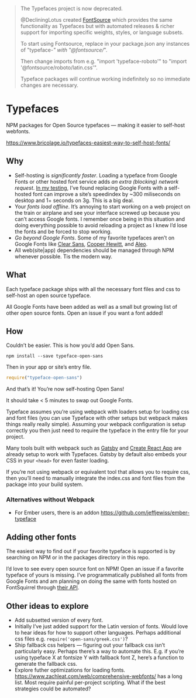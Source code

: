> The Typefaces project is now deprecated.
>
> @DecliningLotus created
[FontSource](https://github.com/fontsource/fontsource) which provides the
same functionality as Typefaces but with automated releases & richer
support for importing specific weights, styles, or language subsets.
>
> To start using Fontsource, replace in your package.json any instances of
"typeface-*" with "@fontsource/*".
>
> Then change imports from e.g. "import 'typeface-roboto'" to "import '@fontsource/roboto/latin.css'".
>
> Typeface packages will continue working indefinitely so no immediate
>changes are necessary.

# Typefaces

NPM packages for Open Source typefaces — making it easier to self-host
webfonts.

https://www.bricolage.io/typefaces-easiest-way-to-self-host-fonts/

## Why

* Self-hosting is *significantly faster*. Loading a typeface from Google
  Fonts or other hosted font service adds *an extra (blocking) network
request*. [In my
testing](https://github.com/reactiflux/reactiflux.com/pull/21), I’ve
found replacing Google Fonts with a self-hosted font can improve a
site’s speedindex by ~300 miliseconds on desktop and 1+ seconds on 3g.
This is a big deal.
* Your *fonts load offline*. It’s annoying to start working on a web
  project on the train or airplane and see your interface screwed up
because you can’t access Google fonts. I remember once being in this
situation and doing everything possible to avoid reloading a project as
I knew I’d lose the fonts and be forced to stop working.
* *Go beyond Google Fonts*. Some of my favorite typefaces aren’t on
  Google Fonts like [Clear Sans](https://01.org/clear-SANS), [Cooper
Hewitt](https://www.cooperhewitt.org/open-source-at-cooper-hewitt/cooper-hewitt-the-typeface-by-chester-jenkins/),
and
[Aleo](https://www.behance.net/gallery/8018673/ALEO-Free-Font-Family).
* All web(site|app) dependencies should be managed through NPM whenever
  possible. Tis the modern way.

## What

Each typeface package ships with all the necessary font files and css to
self-host an open source typeface.

All Google Fonts have been added as well as a small but growing list of
other open source fonts. Open an issue if you want a font added!

## How

Couldn’t be easier. This is how you’d add Open Sans.

```
npm install --save typeface-open-sans
```

Then in your app or site’s entry file.

```javascript
require("typeface-open-sans")
```

And that’s it! You’re now self-hosting Open Sans!

It should take < 5 minutes to swap out Google Fonts.

Typeface assumes you’re using webpack with loaders setup for loading css
and font files (you can use Typeface with other setups but webpack makes
things really really simple). Assuming your webpack configuration is
setup correctly you then just need to require the typeface in the entry
file for your project.

Many tools built with webpack such as
[Gatsby](https://github.com/gatsbyjs/gatsby) and [Create React
App](https://github.com/facebookincubator/create-react-app) are already
setup to work with Typefaces. Gatsby by default also embeds your CSS in
your `<head>` for even faster loading.

If you’re not using webpack or equivalent tool that allows you to
require css, then you’ll need to manually integrate the index.css and
font files from the package into your build system.

### Alternatives without Webpack

- For Ember users, there is an addon https://github.com/jeffjewiss/ember-typeface

## Adding other fonts

The easiest way to find out if your favorite typeface is supported is by
searching on NPM or in the packages directory in this repo.

I’d love to see every open source font on NPM! Open an issue if a
favorite typeface of yours is missing. I’ve programmatically published
all fonts from Google Fonts and am planning on doing the same with fonts
hosted on FontSquirrel through [their
API](https://www.fontsquirrel.com/blog/2010/12/the-font-squirrel-api).

## Other ideas to explore

* Add subsetted version of every font.
* Initially I’ve just added support for the Latin version of fonts.
  Would love to hear ideas for how to support other languages. Perhaps
additional css files e.g. `require('open-sans/greek.css')`?
* Ship fallback css helpers — figuring out your fallback css isn’t
  particularly easy. Perhaps there’s a way to automate this. E.g. if
you’re using typeface X at fontsize Y with fallback font Z, here’s a
function to generate the fallback css.
* Explore futher optimizations for loading fonts.
  https://www.zachleat.com/web/comprehensive-webfonts/ has a long list.
Most require painful per-project scripting. What if the best strategies
could be automated?
